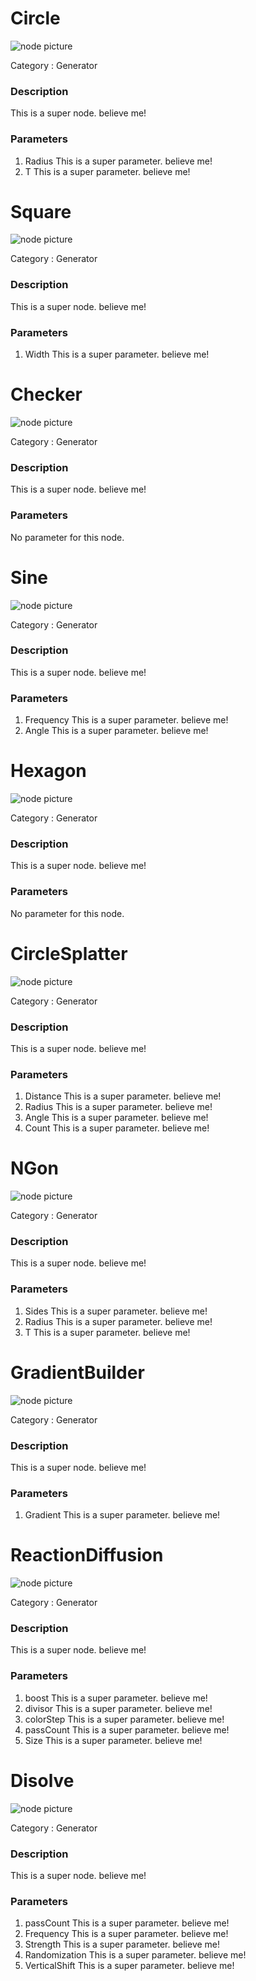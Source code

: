 # Circle
![node picture](./Pictures/Circle.png)

Category : Generator
### Description
This is a super node. believe me!
### Parameters
1. Radius
This is a super parameter. believe me!
1. T
This is a super parameter. believe me!

# Square
![node picture](./Pictures/Square.png)

Category : Generator
### Description
This is a super node. believe me!
### Parameters
1. Width
This is a super parameter. believe me!

# Checker
![node picture](./Pictures/Checker.png)

Category : Generator
### Description
This is a super node. believe me!
### Parameters
No parameter for this node.

# Sine
![node picture](./Pictures/Sine.png)

Category : Generator
### Description
This is a super node. believe me!
### Parameters
1. Frequency
This is a super parameter. believe me!
1. Angle
This is a super parameter. believe me!

# Hexagon
![node picture](./Pictures/Hexagon.png)

Category : Generator
### Description
This is a super node. believe me!
### Parameters
No parameter for this node.

# CircleSplatter
![node picture](./Pictures/CircleSplatter.png)

Category : Generator
### Description
This is a super node. believe me!
### Parameters
1. Distance
This is a super parameter. believe me!
1. Radius
This is a super parameter. believe me!
1. Angle
This is a super parameter. believe me!
1. Count
This is a super parameter. believe me!

# NGon
![node picture](./Pictures/NGon.png)

Category : Generator
### Description
This is a super node. believe me!
### Parameters
1. Sides
This is a super parameter. believe me!
1. Radius
This is a super parameter. believe me!
1. T
This is a super parameter. believe me!

# GradientBuilder
![node picture](./Pictures/GradientBuilder.png)

Category : Generator
### Description
This is a super node. believe me!
### Parameters
1. Gradient
This is a super parameter. believe me!

# ReactionDiffusion
![node picture](./Pictures/ReactionDiffusion.png)

Category : Generator
### Description
This is a super node. believe me!
### Parameters
1. boost
This is a super parameter. believe me!
1. divisor
This is a super parameter. believe me!
1. colorStep
This is a super parameter. believe me!
1. passCount
This is a super parameter. believe me!
1. Size
This is a super parameter. believe me!

# Disolve
![node picture](./Pictures/Disolve.png)

Category : Generator
### Description
This is a super node. believe me!
### Parameters
1. passCount
This is a super parameter. believe me!
1. Frequency
This is a super parameter. believe me!
1. Strength
This is a super parameter. believe me!
1. Randomization
This is a super parameter. believe me!
1. VerticalShift
This is a super parameter. believe me!

